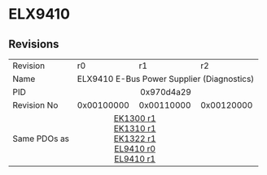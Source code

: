 # ELX9410

## Revisions
<table>
<tr>
<td>Revision</td>
<td>r0</td>
<td>r1</td>
<td>r2</td>
</tr>
<tr>
<td>Name</td>
<td colspan=3 align="center">ELX9410 E-Bus Power Supplier (Diagnostics)</td>
</tr>
<tr>
<td>PID</td>
<td colspan=3 align="center">0x970d4a29</td>
</tr>
<tr>
<td>Revision No</td>
<td>0x00100000</td>
<td>0x00110000</td>
<td>0x00120000</td>
</tr>
<tr>
<td>Same PDOs as</td>
<td colspan=2 align="center"><a href="EK1300.md">EK1300 r1</a><br/><a href="EK1310.md">EK1310 r1</a><br/><a href="EK1322.md">EK1322 r1</a><br/><a href="EL9410.md">EL9410 r0</a><br/><a href="EL9410.md">EL9410 r1</a></td>
<td></td>
</tr>
</table>
